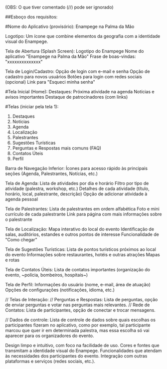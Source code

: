 (OBS: O que tiver comentado (//) pode ser ignorado) 

##Esboço dos requisitos:

#Nome do Aplicativo (provisório): Enampege na Palma da Mão

Logotipo: Um ícone que combine elementos da geografia com a identidade visual do Enampege.

Tela de Abertura (Splash Screen):
Logotipo do Enampege
Nome do aplicativo "Enampege na Palma da Mão"
Frase de boas-vindas: "xxxxxxxxxxxxxx"

Tela de Login/Cadastro:
Opção de login com e-mail e senha
Opção de cadastro para novos usuários
Botões para login com redes sociais (opcional)
Link para "Esqueci minha senha"

#Tela Inicial (Home):
Destaques:
Próxima atividade na agenda
Notícias e avisos importantes
Destaque de patrocinadores (com links)

#Telas (iniciar pela tela 1):

1. Destaques
2. Notícias
3. Agenda
4. Localização
5. Palestrantes
6. Sugestões Turísticas
7. Perguntas e Respostas mais comuns (FAQ)
8. Contatos Úteis
9. Perfil

Barra de Navegação Inferior:
Ícones para acesso rápido às principais seções (Agenda, Palestrantes, Notícias, etc.)

Tela de Agenda:
Lista de atividades por dia e horário
Filtro por tipo de atividade (palestra, workshop, etc.)
Detalhes de cada atividade (título, horário, local, palestrante, descrição)
Opção de adicionar atividade à agenda pessoal

Tela de Palestrantes:
Lista de palestrantes em ordem alfabética
Foto e mini currículo de cada palestrante
Link para página com mais informações sobre o palestrante

Tela de Localização:
Mapa interativo do local do evento
Identificação de salas, auditórios, estandes e outros pontos de interesse
Funcionalidade de "Como chegar"

Tela de Sugestões Turísticas:
Lista de pontos turísticos próximos ao local do evento
Informações sobre restaurantes, hotéis e outras atrações
Mapas e rotas

Tela de Contatos Úteis:
Lista de contatos importantes (organização do evento, ~polícia, bombeiros, hospitais~)

Tela de Perfil:
Informações do usuário (nome, e-mail, área de atuação)
Opções de configurações (notificações, idioma, etc.)

// Telas de Interação:
// Perguntas e Respostas: Lista de perguntas, opção de enviar perguntas e votar nas perguntas mais relevantes.
// Rede de Contatos: Lista de participantes, opção de conectar e trocar mensagens.

// Dados de controle: Lista de controle de dados sobre quais escolhas os participantes fizeram no aplicativo, como por exemplo, tal participante marcou que quer ir em determinada palestra, mas essa escolha só vai aparecer para os organizadores do evento.

Design limpo e intuitivo, com foco na facilidade de uso.
Cores e fontes que transmitam a identidade visual do Enampege.
Funcionalidades que atendam às necessidades dos participantes do evento.
Integração com outras plataformas e serviços (redes sociais, etc.).
